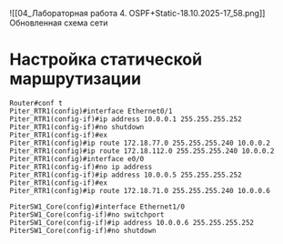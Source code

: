 ![[04_Лабораторная работа 4. OSPF+Static-18.10.2025-17_58.png]]
Обновленная схема сети
# Настройка статической маршрутизации
```
Router#conf t
Piter_RTR1(config)#interface Ethernet0/1
Piter_RTR1(config-if)#ip address 10.0.0.1 255.255.255.252
Piter_RTR1(config-if)#no shutdown
Piter_RTR1(config-if)#ex
Piter_RTR1(config)#ip route 172.18.77.0 255.255.255.240 10.0.0.2
Piter_RTR1(config)#ip route 172.18.112.0 255.255.255.240 10.0.0.2
Piter_RTR1(config)#interface e0/0
Piter_RTR1(config-if)#no ip address
Piter_RTR1(config-if)#ip address 10.0.0.5 255.255.255.252
Piter_RTR1(config-if)#ex
Piter_RTR1(config)#ip route 172.18.71.0 255.255.255.240 10.0.0.6
```
```
PiterSW1_Core(config)#interface Ethernet1/0
PiterSW1_Core(config-if)#no switchport
PiterSW1_Core(config-if)#ip address 10.0.0.6 255.255.255.252
PiterSW1_Core(config-if)#no shutdown

```
